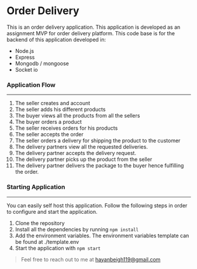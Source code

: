 # Order Delivery

This is an order delivery application. This application is developed as an assignment MVP for order delivery platform. This code base is for the backend of this application developed in:
* Node.js 
* Express
* Mongodb / mongoose
* Socket io

### Application Flow
---

1. The seller creates and account
2. The seller adds his different products
3. The buyer views all the products from all the sellers
4. The buyer orders a product
6. The seller receives orders for his products
7. The seller accepts the order
8. The seller orders a delivery for shipping the product to the customer
9. The delivery partners view all the requested deliveries.
10. The delivery partner accepts the delivery request.
11. The delivery partner picks up the product from the seller
12. The delivery partner delivers the package to the buyer hence fulfilling the order.

### Starting Application
---

You can easily self host this application. Follow the following steps in order to configure and start the application.

1. Clone the repository
2. Install all the dependencies by running `npm install`
3. Add the environment variables. The environment variables template can be found at ./template.env
4. Start the application with `npm start`

> Feel free to reach out to me at hayanbeigh119@gmail.com

